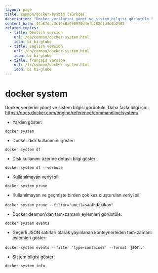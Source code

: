 ```yaml
---
layout: page
title: common/docker-system (Türkçe)
description: "Docker verilerini yönet ve sistem bilgisi görüntüle."
content_hash: 44a87dac3c14c8a090970d4efb282dfd4d6b2462
related_topics:
  - title: Deutsch version
    url: /de/common/docker-system.html
    icon: bi bi-globe
  - title: English version
    url: /en/common/docker-system.html
    icon: bi bi-globe
  - title: français version
    url: /fr/common/docker-system.html
    icon: bi bi-globe
---
```

# docker system

Docker verilerini yönet ve sistem bilgisi görüntüle.
Daha fazla bilgi için: <https://docs.docker.com/engine/reference/commandline/system/>.

- Yardım göster:

`docker system`

- Docker disk kullanımını göster:

`docker system df`

- Disk kullanımı üzerine detaylı bilgi göster:

`docker system df --verbose`

- Kullanılmayan veriyi sil:

`docker system prune`

- Kullanılmayan ve geçmişte birden çok kez oluşturulan veriyi sil:

`docker system prune --filter="until=`<span class="tldr-var badge badge-pill bg-dark-lm bg-white-dm text-white-lm text-dark-dm font-weight-bold">saat</span>`h`<span class="tldr-var badge badge-pill bg-dark-lm bg-white-dm text-white-lm text-dark-dm font-weight-bold">dakika</span>`m"`

- Docker deamon'dan tam-zamanlı eylemleri görüntüle:

`docker system events`

- Geçerli JSON satırları olarak yayınlanan konteynerleden tam-zamanlı eylemleri göster:

`docker system events --filter 'type=container' --format '`<span class="tldr-var badge badge-pill bg-dark-lm bg-white-dm text-white-lm text-dark-dm font-weight-bold">json .</span>`'`

- Sistem bilgisi göster:

`docker system info`
